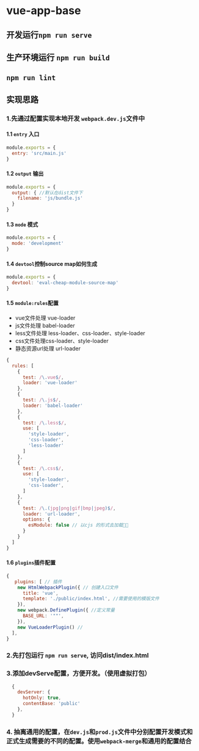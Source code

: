 # vue-app-base
## 开发运行`npm run serve`
## 生产环境运行 `npm run build`
## `npm run lint`
## 实现思路
### 1.先通过配置实现本地开发 `webpack.dev.js`文件中
#### 1.1 `entry` 入口
```JavaScript
module.exports = {
  entry: 'src/main.js'
}
```
#### 1.2 `output` 输出
```JavaScript
module.exports = {
  output: { //默认在dist文件下
    filename: 'js/bundle.js'
  }
}
```
#### 1.3 `mode` 模式
```JavaScript
module.exports = {
  mode: 'development'
}
```
#### 1.4 `devtool`控制source map如何生成
```JavaScript
module.exports = {
  devtool: 'eval-cheap-module-source-map'
}
```
#### 1.5 `module:rules`配置
- vue文件处理 vue-loader
- js文件处理 babel-loader
- less文件处理 less-loader、css-loader、style-loader
- css文件处理css-loader、style-loader
- 静态资源url处理 url-loader
```JavaScript
{
  rules: [
    {
      test: /\.vue$/,
      loader: 'vue-loader'
    },
    {
      test: /\.js$/,
      loader: 'babel-loader'
    },
    {
      test: /\.less$/,
      use: [
        'style-loader',
        'css-loader',
        'less-loader'
      ]
    },
    {
      test: /\.css$/,
      use: [
        'style-loader',
        'css-loader',
      ]
    },
    {
      test: /\.(jpg|png|gif|bmp|jpeg)$/,
      loader: 'url-loader',
      options: {
        esModule: false // 以cjs 的形式去加载
      }
    }
  ]
}
```
#### 1.6 `plugins`插件配置
```JavaScript
{
   plugins: [ // 插件
    new HtmlWebpackPlugin({ // 创建入口文件
      title: 'vue',
      template: './public/index.html', //需要使用的模版文件
    }),
    new webpack.DefinePlugin({ //定义常量
      BASE_URL: '""',
    }),
    new VueLoaderPlugin() //
  ],
}
```
### 2.先打包运行 `npm run serve`, 访问dist/index.html
### 3.添加devServe配置，方便开发。（使用虚拟打包）
```JavaScript
  {
    devServer: {
      hotOnly: true,
      contentBase: 'public'
    },
  }
```
### 4. 抽离通用的配置，在`dev.js`和`prod.js`文件中分别配置开发模式和正式生成需要的不同的配置。使用`webpack-merge`和通用的配置结合
